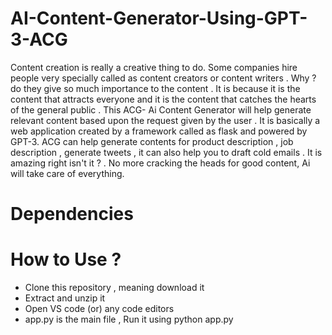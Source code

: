 # AI-Content-Generator-Using-GPT-3-ACG
Content creation is really a creative thing to do. Some companies hire people very specially called as content creators or content writers  . Why ? do they give so much importance to the content . It is because it is the content that attracts everyone and it is the content that catches the hearts of the general public . This ACG- Ai Content Generator will help generate relevant content based upon the request given by the user . It is basically a web application created by a framework called as flask and  powered by GPT-3. ACG can help generate contents for product description , job description , generate tweets , it can also help you to draft cold emails . It is amazing right isn't it ?  . No more cracking the heads for good content, Ai will take care of everything.


# Dependencies


# How to Use ?
* Clone this repository , meaning download it 
* Extract and unzip it
* Open VS code (or) any code editors 
* app.py is the main file , Run it using python app.py
